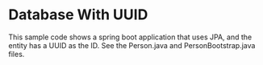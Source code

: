 # Database With UUID

This sample code shows a spring boot application that uses JPA, and the entity has a UUID as the ID.
See the Person.java and PersonBootstrap.java files.
